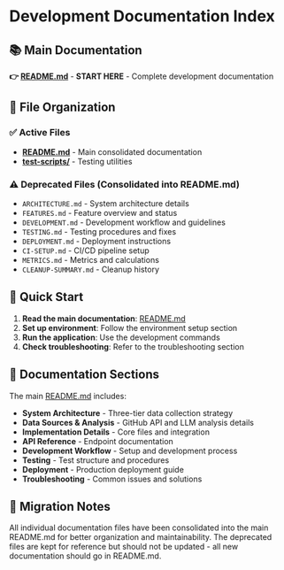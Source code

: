 # Development Documentation Index

## 📚 Main Documentation

**👉 [README.md](./README.md)** - **START HERE** - Complete development documentation

## 📁 File Organization

### ✅ **Active Files**
- **[README.md](./README.md)** - Main consolidated documentation
- **[test-scripts/](./test-scripts/)** - Testing utilities

### ⚠️ **Deprecated Files** (Consolidated into README.md)
- `ARCHITECTURE.md` - System architecture details
- `FEATURES.md` - Feature overview and status
- `DEVELOPMENT.md` - Development workflow and guidelines
- `TESTING.md` - Testing procedures and fixes
- `DEPLOYMENT.md` - Deployment instructions
- `CI-SETUP.md` - CI/CD pipeline setup
- `METRICS.md` - Metrics and calculations
- `CLEANUP-SUMMARY.md` - Cleanup history

## 🚀 Quick Start

1. **Read the main documentation**: [README.md](./README.md)
2. **Set up environment**: Follow the environment setup section
3. **Run the application**: Use the development commands
4. **Check troubleshooting**: Refer to the troubleshooting section

## 📖 Documentation Sections

The main [README.md](./README.md) includes:

- **System Architecture** - Three-tier data collection strategy
- **Data Sources & Analysis** - GitHub API and LLM analysis details
- **Implementation Details** - Core files and integration
- **API Reference** - Endpoint documentation
- **Development Workflow** - Setup and development process
- **Testing** - Test structure and procedures
- **Deployment** - Production deployment guide
- **Troubleshooting** - Common issues and solutions

## 🔄 Migration Notes

All individual documentation files have been consolidated into the main README.md for better organization and maintainability. The deprecated files are kept for reference but should not be updated - all new documentation should go in README.md.